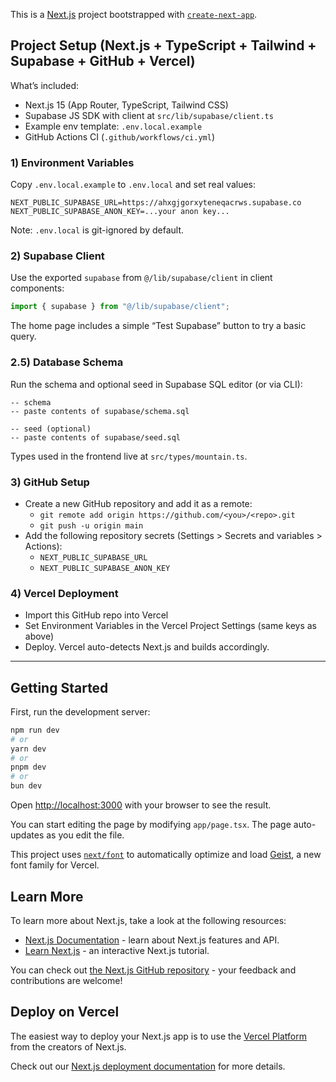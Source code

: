 This is a [Next.js](https://nextjs.org) project bootstrapped with [`create-next-app`](https://nextjs.org/docs/app/api-reference/cli/create-next-app).

## Project Setup (Next.js + TypeScript + Tailwind + Supabase + GitHub + Vercel)

What’s included:
- Next.js 15 (App Router, TypeScript, Tailwind CSS)
- Supabase JS SDK with client at `src/lib/supabase/client.ts`
- Example env template: `.env.local.example`
- GitHub Actions CI (`.github/workflows/ci.yml`)

### 1) Environment Variables
Copy `.env.local.example` to `.env.local` and set real values:

```
NEXT_PUBLIC_SUPABASE_URL=https://ahxgjgorxyteneqacrws.supabase.co
NEXT_PUBLIC_SUPABASE_ANON_KEY=...your anon key...
```

Note: `.env.local` is git-ignored by default.

### 2) Supabase Client
Use the exported `supabase` from `@/lib/supabase/client` in client components:

```ts
import { supabase } from "@/lib/supabase/client";
```

The home page includes a simple “Test Supabase” button to try a basic query.

### 2.5) Database Schema
Run the schema and optional seed in Supabase SQL editor (or via CLI):

```
-- schema
-- paste contents of supabase/schema.sql

-- seed (optional)
-- paste contents of supabase/seed.sql
```

Types used in the frontend live at `src/types/mountain.ts`.

### 3) GitHub Setup
- Create a new GitHub repository and add it as a remote:
	- `git remote add origin https://github.com/<you>/<repo>.git`
	- `git push -u origin main`
- Add the following repository secrets (Settings > Secrets and variables > Actions):
	- `NEXT_PUBLIC_SUPABASE_URL`
	- `NEXT_PUBLIC_SUPABASE_ANON_KEY`

### 4) Vercel Deployment
- Import this GitHub repo into Vercel
- Set Environment Variables in the Vercel Project Settings (same keys as above)
- Deploy. Vercel auto-detects Next.js and builds accordingly.

---

## Getting Started

First, run the development server:

```bash
npm run dev
# or
yarn dev
# or
pnpm dev
# or
bun dev
```

Open [http://localhost:3000](http://localhost:3000) with your browser to see the result.

You can start editing the page by modifying `app/page.tsx`. The page auto-updates as you edit the file.

This project uses [`next/font`](https://nextjs.org/docs/app/building-your-application/optimizing/fonts) to automatically optimize and load [Geist](https://vercel.com/font), a new font family for Vercel.

## Learn More

To learn more about Next.js, take a look at the following resources:

- [Next.js Documentation](https://nextjs.org/docs) - learn about Next.js features and API.
- [Learn Next.js](https://nextjs.org/learn) - an interactive Next.js tutorial.

You can check out [the Next.js GitHub repository](https://github.com/vercel/next.js) - your feedback and contributions are welcome!

## Deploy on Vercel

The easiest way to deploy your Next.js app is to use the [Vercel Platform](https://vercel.com/new?utm_medium=default-template&filter=next.js&utm_source=create-next-app&utm_campaign=create-next-app-readme) from the creators of Next.js.

Check out our [Next.js deployment documentation](https://nextjs.org/docs/app/building-your-application/deploying) for more details.
